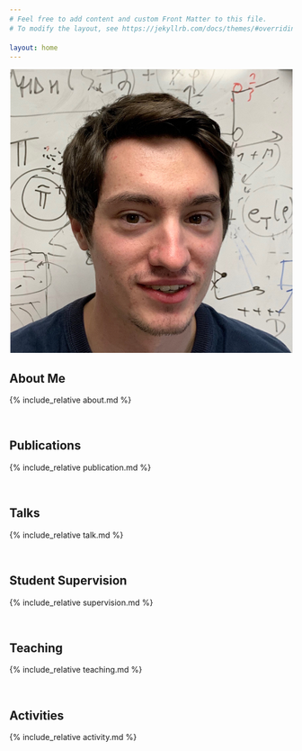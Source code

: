 ```yaml
---
# Feel free to add content and custom Front Matter to this file.
# To modify the layout, see https://jekyllrb.com/docs/themes/#overriding-theme-defaults

layout: home
---
```


![image-home](/assets/me.jpg)

## About Me 
{% include_relative about.md %}

<br />

## Publications
{% include_relative publication.md %}

<br />

## Talks
{% include_relative talk.md %}

<br />

## Student Supervision
{% include_relative supervision.md %}

<br />

## Teaching
{% include_relative teaching.md %}

<br />

## Activities
{% include_relative activity.md %}
